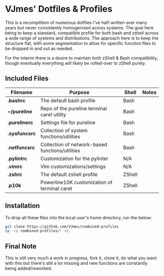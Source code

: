 # VJmes' Dotfiles & Profiles
This is a recompilition of numerous dotfiles I've half-written over many years but never consistently homogenised across systems. The goal here being to keep a standard, compatible profile for both bash and zshell across a wide range of systems and distributions.
The approach here is to keep the structure flat, with some segmentation to allow for specific function files to be dropped in and out as needed.

For the interim there is a desire to maintain both zShell & Bash compatibility, though eventually everything will likely be rolled-over to zShell purely.

## Included Files 
| Filename | Purpose | Shell | Notes |
| --- | --- | --- | --- |
| **.bashrc** | The default bash profile | Bash | 
| **~/pureline** | Repo of the pureline terminal caret utility | Bash |
| **.purelinerc** | Settings file for pureline | Bash |
| **.sysfuncsrc** | Collection of system functions/utilities | Bash |
| **.netfuncsrc** | Collection of network-based functions/utilities | Bash |
| **.pylintrc** | Customization for the pylinter | N/A |
| **.vimrc** | VIm customizations/settings | N/A |
| **.zshrc** | The default zshell profile | ZShell |
| **.p10k** | Powerline10K customization of terminal caret | ZShell |

## Installation
To drop all these files into the local user's home directory, run the below:
```bash
git clone https://github.com/VJmes/combined-profiles
cp -rp combined-profiles/* ~/.
```

## Final Note
This is still very much a work in progress, fork it, clone it, do what you want with this but there's still a lot missing and new functions are constantly being added/reworked.
